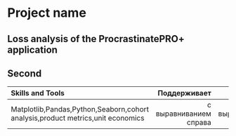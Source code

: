 # Project name

## Loss analysis of the ProcrastinatePRO+ application

## Second

| Skills and Tools | Поддерживает | Таблицы |
| :-------------------- | ---------------------: |:---------------------------:|
| Matplotlib,Pandas,Python,Seaborn,cohort analysis,product metrics,unit economics | с выравниванием справа | и с выравниванием по центру |
